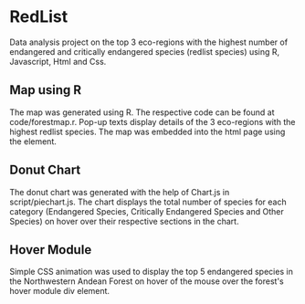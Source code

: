 # RedList
Data analysis project on the top 3 eco-regions with the highest number of endangered and critically endangered species (redlist species) using R, Javascript, Html and Css.

## Map using R
The map was generated using R. The respective code can be found at code/forestmap.r. Pop-up texts display details of the 3 eco-regions with the highest redlist species. The map was embedded into the html page using the <object> element.
  
## Donut Chart
The donut chart was generated with the help of Chart.js in script/piechart.js. The chart displays the total number of species for each category (Endangered Species, Critically Endangered Species and Other Species) on hover over their respective sections in the chart.

## Hover Module
Simple CSS animation was used to display the top 5 endangered species in the Northwestern Andean Forest on hover of the mouse over the forest's hover module div element. 
